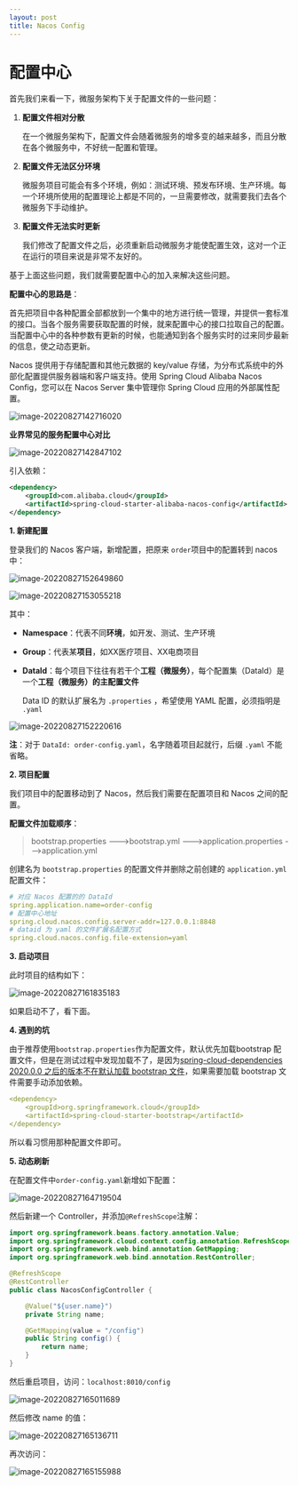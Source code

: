 ```yaml
---
layout: post
title: Nacos Config
---
```


# 配置中心

首先我们来看一下，微服务架构下关于配置文件的一些问题：

1. **配置文件相对分散**

   在一个微服务架构下，配置文件会随着微服务的增多变的越来越多，而且分散在各个微服务中，不好统一配置和管理。

2. **配置文件无法区分环境**

   微服务项目可能会有多个环境，例如：测试环境、预发布环境、生产环境。每一个环境所使用的配置理论上都是不同的，一旦需要修改，就需要我们去各个微服务下手动维护。

3. **配置文件无法实时更新**

   我们修改了配置文件之后，必须重新启动微服务才能使配置生效，这对一个正在运行的项目来说是非常不友好的。

基于上面这些问题，我们就需要配置中心的加入来解决这些问题。

**配置中心的思路是**：

首先把项目中各种配置全部都放到一个集中的地方进行统一管理，并提供一套标准的接口。当各个服务需要获取配置的时候，就来配置中心的接口拉取自己的配置。当配置中心中的各种参数有更新的时候，也能通知到各个服务实时的过来同步最新的信息，使之动态更新。

Nacos 提供用于存储配置和其他元数据的 key/value 存储，为分布式系统中的外部化配置提供服务器端和客户端支持。使用 Spring Cloud Alibaba Nacos Config，您可以在 Nacos Server 集中管理你 Spring Cloud 应用的外部属性配置。

![image-20220827142716020](https://cdn.javatv.net/image-20220827142716020.png)

**业界常见的服务配置中心对比**

![image-20220827142847102](https://cdn.javatv.net/image-20220827142847102.png)

引入依赖：

```xml
<dependency>
    <groupId>com.alibaba.cloud</groupId>
    <artifactId>spring-cloud-starter-alibaba-nacos-config</artifactId>
</dependency>
```

**1. 新建配置**

登录我们的 Nacos 客户端，新增配置，把原来 `order`项目中的配置转到 nacos 中：

![image-20220827152649860](https://cdn.javatv.net/image-20220827152649860.png)

![image-20220827153055218](https://cdn.javatv.net/image-20220827153055218.png)

其中：

- **Namespace**：代表不同**环境**，如开发、测试、生产环境

- **Group**：代表某**项目**，如XX医疗项目、XX电商项目

- **DataId**：每个项目下往往有若干个**工程（微服务）**，每个配置集（DataId）是一个**工程（微服务）**的**主配置文件**

  Data ID 的默认扩展名为 `.properties` ，希望使用 YAML 配置，必须指明是 `.yaml`

![image-20220827152220616](https://cdn.javatv.net/image-20220827152220616.png)

**注**：对于 `DataId: order-config.yaml`，名字随着项目起就行，后缀 `.yaml` 不能省略。

**2. 项目配置**

我们项目中的配置移动到了 Nacos，然后我们需要在配置项目和 Nacos 之间的配置。

**配置文件加载顺序**：

> bootstrap.properties --->bootstrap.yml --->application.properties --->application.yml

创建名为 `bootstrap.properties` 的配置文件并删除之前创建的 `application.yml` 配置文件：

```yaml
# 对应 Nacos 配置的的 DataId
spring.application.name=order-config
# 配置中心地址
spring.cloud.nacos.config.server-addr=127.0.0.1:8848
# dataid 为 yaml 的文件扩展名配置方式
spring.cloud.nacos.config.file-extension=yaml
```

**3. 启动项目**

此时项目的结构如下：

![image-20220827161835183](https://cdn.javatv.net/image-20220827161835183.png)

如果启动不了，看下面。

**4. 遇到的坑**

由于推荐使用`bootstrap.properties`作为配置文件，默认优先加载bootstrap 配置文件，但是在测试过程中发现加载不了，是因为[spring-cloud-dependencies 2020.0.0 之后的版本不在默认加载 bootstrap 文件](https://blog.csdn.net/wyz0923/article/details/118303072)，如果需要加载 bootstrap 文件需要手动添加依赖。

```yaml
<dependency>
    <groupId>org.springframework.cloud</groupId>
    <artifactId>spring-cloud-starter-bootstrap</artifactId>
</dependency>
```

所以看习惯用那种配置文件即可。

**5. 动态刷新**

在配置文件中`order-config.yaml`新增如下配置：

![image-20220827164719504](https://cdn.javatv.net/image-20220827164719504.png)

然后新建一个 Controller，并添加`@RefreshScope`注解：

```java
import org.springframework.beans.factory.annotation.Value;
import org.springframework.cloud.context.config.annotation.RefreshScope;
import org.springframework.web.bind.annotation.GetMapping;
import org.springframework.web.bind.annotation.RestController;

@RefreshScope
@RestController
public class NacosConfigController {

    @Value("${user.name}")
    private String name;

    @GetMapping(value = "/config")
    public String config() {
        return name;
    }
}
```

然后重启项目，访问：`localhost:8010/config`

![image-20220827165011689](https://cdn.javatv.net/image-20220827165011689.png)

然后修改 name 的值：

![image-20220827165136711](https://cdn.javatv.net/image-20220827165136711.png)

再次访问：

![image-20220827165155988](https://cdn.javatv.net/image-20220827165155988.png)
